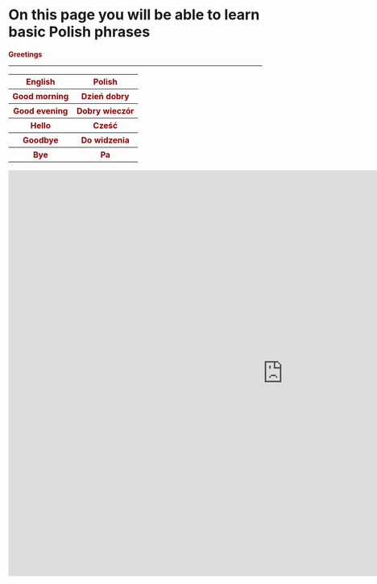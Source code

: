 <h1> <strong> On this page you will be able to learn basic Polish phrases <strong> </h1>
         
         
         
         
<p style="color:darkred;">Greetings</p>
<hr>
<table style="color:darkred;">
  <tr>
    <th>English</th>
    <th>Polish</th>
  </tr>
  <tr>
    <th>Good morning</th>
    <th>Dzień dobry</th>
  </tr>
  <tr>
    <th>Good evening</th>
    <th>Dobry wieczór</th>
  </tr>
  <tr>
    <th>Hello</th>
    <th>Cześć</th>
  </tr>
<tr>
    <th>Goodbye</th>
    <th>Do widzenia</th>
  </tr>
 <tr>
    <th>Bye</th>
    <th>Pa</th>
  </tr>
</table>
<iframe src="https://h5p.org/h5p/embed/689951" width="1090" height="806" frameborder="0" allowfullscreen="allowfullscreen"></iframe><script src="https://h5p.org/sites/all/modules/h5p/library/js/h5p-resizer.js" charset="UTF-8"></script>
